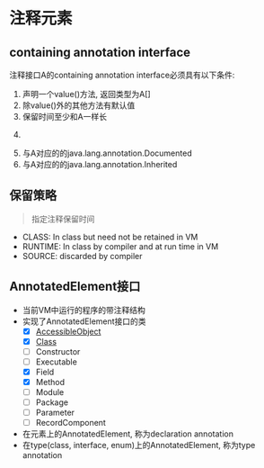 # 注释元素


## containing annotation interface

注释接口A的containing annotation interface必须具有以下条件: 

1. 声明一个value()方法, 返回类型为A[]
2. 除value()外的其他方法有默认值
3. 保留时间至少和A一样长
4. ~~~A中元素适用于其中的对应的元素~~~
5. 与A对应的的java.lang.annotation.Documented
6. 与A对应的的java.lang.annotation.Inherited

## 保留策略

> 指定注释保留时间

- CLASS: In class but need not be retained in VM
- RUNTIME: In class by compiler and at run time in VM
- SOURCE: discarded by compiler
## AnnotatedElement接口

- 当前VM中运行的程序的带注释结构
- 实现了AnnotatedElement接口的类
  - [x] [AccessibleObject](Java_Reflect_AccessibleObject.md)
  - [x] [Class](Java_Reflect_Class.md)
  - [ ] Constructor
  - [ ] Executable
  - [x] Field
  - [x] Method
  - [ ] Module
  - [ ] Package
  - [ ] Parameter
  - [ ] RecordComponent
- 在元素上的AnnotatedElement, 称为declaration annotation
- 在type(class, interface, enum)上的AnnotatedElement, 称为type annotation